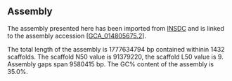 **Assembly**
--------

The assembly presented here has been imported from [INSDC](http://www.insdc.org) and is linked to the assembly accession [[GCA_014805675.2](http://www.ebi.ac.uk/ena/data/view/GCA_014805675.2)].

The total length of the assembly is 1777634794 bp contained withinin 1432 scaffolds.
The scaffold N50 value is 91379220, the scaffold L50 value is 9.
Assembly gaps span 9580415 bp. The GC% content of the assembly is 35.0%.
